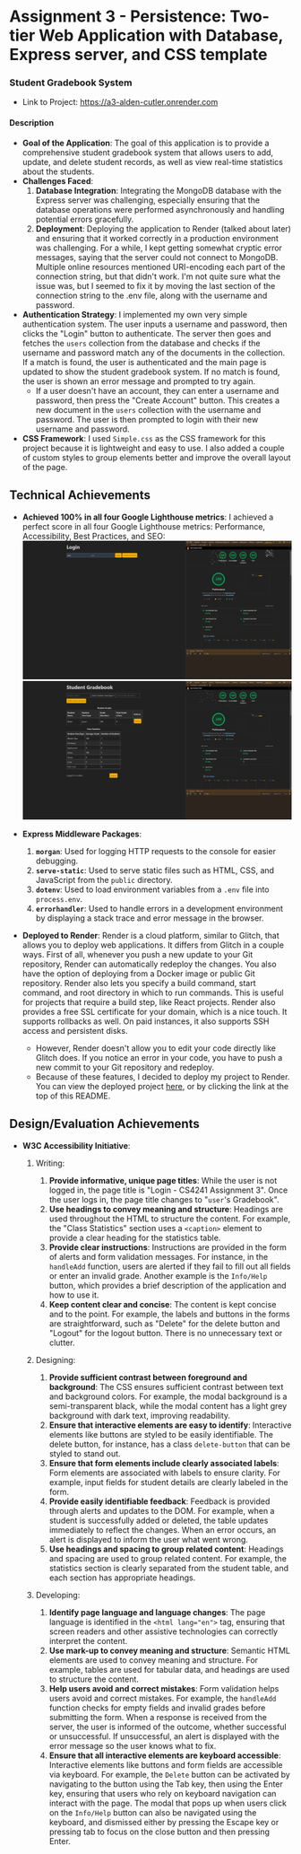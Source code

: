 # Assignment 3 - Persistence: Two-tier Web Application with Database, Express server, and CSS template

### Student Gradebook System

- Link to Project: <https://a3-alden-cutler.onrender.com>

#### Description

- **Goal of the Application**: The goal of this application is to provide a comprehensive student gradebook system that allows users to add, update, and delete student records, as well as view real-time statistics about the students.
- **Challenges Faced**:
  1. **Database Integration**: Integrating the MongoDB database with the Express server was challenging, especially ensuring that the database operations were performed asynchronously and handling potential errors gracefully.
  2. **Deployment**: Deploying the application to Render (talked about later) and ensuring that it worked correctly in a production environment was challenging. For a while, I kept getting somewhat cryptic error messages, saying that the server could not connect to MongoDB. Multiple online resources mentioned URI-encoding each part of the connection string, but that didn't work. I'm not quite sure what the issue was, but I seemed to fix it by moving the last section of the connection string to the .env file, along with the username and password.
- **Authentication Strategy**: I implemented my own very simple authentication system. The user inputs a username and password, then clicks the "Login" button to authenticate. The server then goes and fetches the `users` collection from the database and checks if the username and password match any of the documents in the collection. If a match is found, the user is authenticated and the main page is updated to show the student gradebook system. If no match is found, the user is shown an error message and prompted to try again.
  - If a user doesn't have an account, they can enter a username and password, then press the "Create Account" button. This creates a new document in the `users` collection with the username and password. The user is then prompted to login with their new username and password.
- **CSS Framework**: I used `Simple.css` as the CSS framework for this project because it is lightweight and easy to use. I also added a couple of custom styles to group elements better and improve the overall layout of the page.

## Technical Achievements

- **Achieved 100% in all four Google Lighthouse metrics**: I achieved a perfect score in all four Google Lighthouse metrics: Performance, Accessibility, Best Practices, and SEO:
![Lighthouse Report](lighthouse.png?raw=true "Lighthouse Score")
![Lighthouse Report (while logged in)](lighthouse-loggedin.png?raw=true "Lighthouse Score")

- **Express Middleware Packages**:
  1. **`morgan`**: Used for logging HTTP requests to the console for easier debugging.
  2. **`serve-static`**: Used to serve static files such as HTML, CSS, and JavaScript from the `public` directory.
  3. **`dotenv`**: Used to load environment variables from a `.env` file into `process.env`.
  4. **`errorhandler`**: Used to handle errors in a development environment by displaying a stack trace and error message in the browser.

- **Deployed to Render**: Render is a cloud platform, similar to Glitch, that allows you to deploy web applications. It differs from Glitch in a couple ways. First of all, whenever you push a new update to your Git repository, Render can automatically redeploy the changes. You also have the option of deploying from a Docker image or public Git repository. Render also lets you specify a build command, start command, and root directory in which to run commands. This is useful for projects that require a build step, like React projects. Render also provides a free SSL certificate for your domain, which is a nice touch. It supports rollbacks as well. On paid instances, it also supports SSH access and persistent disks.
  - However, Render doesn't allow you to edit your code directly like Glitch does. If you notice an error in your code, you have to push a new commit to your Git repository and redeploy.
  - Because of these features, I decided to deploy my project to Render. You can view the deployed project [here](https://a3-alden-cutler.onrender.com), or by clicking the link at the top of this README.

## Design/Evaluation Achievements

- **W3C Accessibility Initiative**:
  1. Writing:
     1. **Provide informative, unique page titles**: While the user is not logged in, the page title is "Login - CS4241 Assignment 3". Once the user logs in, the page title changes to "`user`'s Gradebook".
     2. **Use headings to convey meaning and structure**: Headings are used throughout the HTML to structure the content. For example, the "Class Statistics" section uses a `<caption>` element to provide a clear heading for the statistics table.
     3. **Provide clear instructions**: Instructions are provided in the form of alerts and form validation messages. For instance, in the `handleAdd` function, users are alerted if they fail to fill out all fields or enter an invalid grade. Another example is the `Info/Help` button, which provides a brief description of the application and how to use it.
     4. **Keep content clear and concise**: The content is kept concise and to the point. For example, the labels and buttons in the forms are straightforward, such as "Delete" for the delete button and "Logout" for the logout button. There is no unnecessary text or clutter.
  
  2. Designing:
     1. **Provide sufficient contrast between foreground and background**: The CSS ensures sufficient contrast between text and background colors. For example, the modal background is a semi-transparent black, while the modal content has a light grey background with dark text, improving readability.
     2. **Ensure that interactive elements are easy to identify**: Interactive elements like buttons are styled to be easily identifiable. The delete button, for instance, has a class `delete-button` that can be styled to stand out.
     3. **Ensure that form elements include clearly associated labels**: Form elements are associated with labels to ensure clarity. For example, input fields for student details are clearly labeled in the form.
     4. **Provide easily identifiable feedback**: Feedback is provided through alerts and updates to the DOM. For example, when a student is successfully added or deleted, the table updates immediately to reflect the changes. When an error occurs, an alert is displayed to inform the user what went wrong.
     5. **Use headings and spacing to group related content**: Headings and spacing are used to group related content. For example, the statistics section is clearly separated from the student table, and each section has appropriate headings.
  
  3. Developing:
     1. **Identify page language and language changes**: The page language is identified in the `<html lang="en">` tag, ensuring that screen readers and other assistive technologies can correctly interpret the content.
     2. **Use mark-up to convey meaning and structure**: Semantic HTML elements are used to convey meaning and structure. For example, tables are used for tabular data, and headings are used to structure the content.
     3. **Help users avoid and correct mistakes**: Form validation helps users avoid and correct mistakes. For example, the `handleAdd` function checks for empty fields and invalid grades before submitting the form. When a response is received from the server, the user is informed of the outcome, whether successful or unsuccessful. If unsuccessful, an alert is displayed with the error message so the user knows what to fix.
     4. **Ensure that all interactive elements are keyboard accessible**: Interactive elements like buttons and form fields are accessible via keyboard. For example, the `Delete` button can be activated by navigating to the button using the Tab key, then using the Enter key, ensuring that users who rely on keyboard navigation can interact with the page. The modal that pops up when users click on the `Info/Help` button can also be navigated using the keyboard, and dismissed either by pressing the Escape key or pressing tab to focus on the close button and then pressing Enter.
